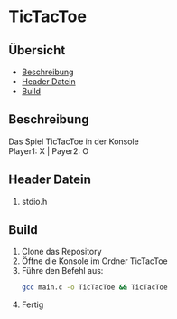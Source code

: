 # TicTacToe

## Übersicht

-   [Beschreibung](#beschreibung)
-   [Header Datein](#header-datein)
-   [Build](#build)

## Beschreibung

Das Spiel TicTacToe in der Konsole<br>
Player1: X | Payer2: O<br>

## Header Datein

1. stdio.h

## Build

1. Clone das Repository
2. Öffne die Konsole im Ordner TicTacToe
3. Führe den Befehl aus:
    ```bash
    gcc main.c -o TicTacToe && TicTacToe
    ```
4. Fertig
